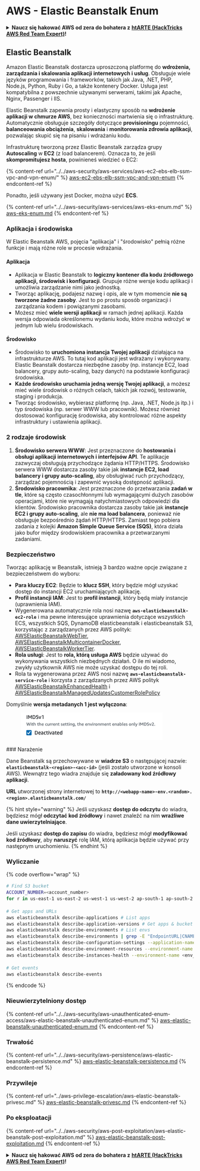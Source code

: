 # AWS - Elastic Beanstalk Enum

<details>

<summary><strong>Naucz się hakować AWS od zera do bohatera z</strong> <a href="https://training.hacktricks.xyz/courses/arte"><strong>htARTE (HackTricks AWS Red Team Expert)</strong></a><strong>!</strong></summary>

Inne sposoby wsparcia HackTricks:

* Jeśli chcesz zobaczyć swoją **firmę reklamowaną w HackTricks** lub **pobrać HackTricks w formacie PDF**, sprawdź [**SUBSCRIPTION PLANS**](https://github.com/sponsors/carlospolop)!
* Zdobądź [**oficjalne gadżety PEASS & HackTricks**](https://peass.creator-spring.com)
* Odkryj [**Rodzinę PEASS**](https://opensea.io/collection/the-peass-family), naszą kolekcję ekskluzywnych [**NFT**](https://opensea.io/collection/the-peass-family)
* **Dołącz do** 💬 [**grupy Discord**](https://discord.gg/hRep4RUj7f) lub [**grupy telegramowej**](https://t.me/peass) lub **śledź** nas na **Twitterze** 🐦 [**@hacktricks_live**](https://twitter.com/hacktricks_live)**.**
* **Podziel się swoimi sztuczkami hakerskimi, przesyłając PR-y do** [**HackTricks**](https://github.com/carlospolop/hacktricks) i [**HackTricks Cloud**](https://github.com/carlospolop/hacktricks-cloud) github repos.

</details>

## Elastic Beanstalk

Amazon Elastic Beanstalk dostarcza uproszczoną platformę do **wdrożenia, zarządzania i skalowania aplikacji internetowych i usług**. Obsługuje wiele języków programowania i frameworków, takich jak Java, .NET, PHP, Node.js, Python, Ruby i Go, a także kontenery Docker. Usługa jest kompatybilna z powszechnie używanymi serwerami, takimi jak Apache, Nginx, Passenger i IIS.

Elastic Beanstalk zapewnia prosty i elastyczny sposób na **wdrożenie aplikacji w chmurze AWS**, bez konieczności martwienia się o infrastrukturę. Automatycznie obsługuje szczegóły dotyczące **provisioningu** pojemności, **balanceowania obciążenia**, **skalowania** i **monitorowania zdrowia aplikacji**, pozwalając skupić się na pisaniu i wdrażaniu kodu.

Infrastrukturę tworzoną przez Elastic Beanstalk zarządza grupy **Autoscaling** w **EC2** (z load balancerem). Oznacza to, że jeśli **skompromitujesz hosta**, powinieneś wiedzieć o EC2:

{% content-ref url="../../aws-security/aws-services/aws-ec2-ebs-elb-ssm-vpc-and-vpn-enum/" %}
[aws-ec2-ebs-elb-ssm-vpc-and-vpn-enum](../../aws-security/aws-services/aws-ec2-ebs-elb-ssm-vpc-and-vpn-enum/)
{% endcontent-ref %}

Ponadto, jeśli używany jest Docker, można użyć **ECS**.

{% content-ref url="../../aws-security/aws-services/aws-eks-enum.md" %}
[aws-eks-enum.md](../../aws-security/aws-services/aws-eks-enum.md)
{% endcontent-ref %}

### Aplikacja i środowiska

W Elastic Beanstalk AWS, pojęcia "aplikacja" i "środowisko" pełnią różne funkcje i mają różne role w procesie wdrażania.

#### Aplikacja

* Aplikacja w Elastic Beanstalk to **logiczny kontener dla kodu źródłowego aplikacji, środowisk i konfiguracji**. Grupuje różne wersje kodu aplikacji i umożliwia zarządzanie nimi jako jednostką.
* Tworząc aplikację, podajesz nazwę i opis, ale w tym momencie **nie są tworzone żadne zasoby**. Jest to po prostu sposób organizacji i zarządzania kodem i powiązanymi zasobami.
* Możesz mieć **wiele wersji aplikacji** w ramach jednej aplikacji. Każda wersja odpowiada określonemu wydaniu kodu, które można wdrożyć w jednym lub wielu środowiskach.

#### Środowisko

* Środowisko to **uruchomiona instancja Twojej aplikacji** działająca na infrastrukturze AWS. To tutaj kod aplikacji jest wdrażany i wykonywany. Elastic Beanstalk dostarcza niezbędne zasoby (np. instancje EC2, load balancery, grupy auto-scaling, bazy danych) na podstawie konfiguracji środowiska.
* **Każde środowisko uruchamia jedną wersję Twojej aplikacji**, a możesz mieć wiele środowisk o różnych celach, takich jak rozwój, testowanie, staging i produkcja.
* Tworząc środowisko, wybierasz platformę (np. Java, .NET, Node.js itp.) i typ środowiska (np. serwer WWW lub pracownik). Możesz również dostosować konfigurację środowiska, aby kontrolować różne aspekty infrastruktury i ustawienia aplikacji.

### 2 rodzaje środowisk

1. **Środowisko serwera WWW**: Jest przeznaczone do **hostowania i obsługi aplikacji internetowych i interfejsów API**. Te aplikacje zazwyczaj obsługują przychodzące żądania HTTP/HTTPS. Środowisko serwera WWW dostarcza zasoby takie jak **instancje EC2, load balancery i grupy auto-scaling**, aby obsługiwać ruch przychodzący, zarządzać pojemnością i zapewnić wysoką dostępność aplikacji.
2. **Środowisko pracownika**: Jest przeznaczone do przetwarzania **zadań w tle**, które są często czasochłonnymi lub wymagającymi dużych zasobów operacjami, które nie wymagają natychmiastowych odpowiedzi dla klientów. Środowisko pracownika dostarcza zasoby takie jak **instancje EC2 i grupy auto-scaling**, ale **nie ma load balancera**, ponieważ nie obsługuje bezpośrednio żądań HTTP/HTTPS. Zamiast tego pobiera zadania z kolejki **Amazon Simple Queue Service (SQS)**, która działa jako bufor między środowiskiem pracownika a przetwarzanymi zadaniami.

### Bezpieczeństwo

Tworząc aplikację w Beanstalk, istnieją 3 bardzo ważne opcje związane z bezpieczeństwem do wyboru:

* **Para kluczy EC2**: Będzie to **klucz SSH**, który będzie mógł uzyskać dostęp do instancji EC2 uruchamiających aplikację.
* **Profil instancji IAM**: Jest to **profil instancji**, który będą miały instancje (uprawnienia IAM).
* Wygenerowana automatycznie rola nosi nazwę **`aws-elasticbeanstalk-ec2-role`** i ma pewne interesujące uprawnienia dotyczące wszystkich ECS, wszystkich SQS, DynamoDB elasticbeanstalk i elasticbeanstalk S3, korzystając z zarządzanych przez AWS polityk: [AWSElasticBeanstalkWebTier](https://us-east-1.console.aws.amazon.com/iam/home#/policies/arn:aws:iam::aws:policy/AWSElasticBeanstalkWebTier), [AWSElasticBeanstalkMulticontainerDocker](https://us-east-1.console.aws.amazon.com/iam/home#/policies/arn:aws:iam::aws:policy/AWSElasticBeanstalkMulticontainerDocker), [AWSElasticBeanstalkWorkerTier](https://us-east-1.console.aws.amazon.com/iam/home#/policies/arn:aws:iam::aws:policy/AWSElasticBeanstalkWorkerTier).
* **Rola usługi**: Jest to **rola, którą usługa AWS** będzie używać do wykonywania wszystkich niezbędnych działań. O ile mi wiadomo, zwykły użytkownik AWS nie może uzyskać dostępu do tej roli.
* Rola ta wygenerowana przez AWS nosi nazwę **`aws-elasticbeanstalk-service-role`** i korzysta z zarządzanych przez AWS polityk [AWSElasticBeanstalkEnhancedHealth](https://us-east-1.console.aws.amazon.com/iam/home#/policies/arn:aws:iam::aws:policy/service-role/AWSElasticBeanstalkEnhancedHealth) i [AWSElasticBeanstalkManagedUpdatesCustomerRolePolicy](https://us-east-1.console.aws.amazon.com/iamv2/home?region=us-east-1#/roles/details/aws-elasticbeanstalk-service-role?section=permissions)

Domyślnie **wersja metadanych 1 jest wyłączona**:

<figure><img src="../../../.gitbook/assets/image (18) (1) (2).png" alt=""><figcaption></figcaption></figure>
### Narażenie

Dane Beanstalk są przechowywane w **wiadrze S3** o następującej nazwie: **`elasticbeanstalk-<region>-<acc-id>`** (jeśli zostało utworzone w konsoli AWS). Wewnątrz tego wiadra znajduje się **załadowany kod źródłowy aplikacji**.

**URL** utworzonej strony internetowej to **`http://<webapp-name>-env.<random>.<region>.elasticbeanstalk.com/`**

{% hint style="warning" %}
Jeśli uzyskasz **dostęp do odczytu** do wiadra, będziesz mógł **odczytać kod źródłowy** i nawet znaleźć na nim **wrażliwe dane uwierzytelniające**.

Jeśli uzyskasz **dostęp do zapisu** do wiadra, będziesz mógł **modyfikować kod źródłowy**, aby **naruszyć** rolę IAM, którą aplikacja będzie używać przy następnym uruchomieniu.
{% endhint %}

### Wyliczanie

{% code overflow="wrap" %}
```bash
# Find S3 bucket
ACCOUNT_NUMBER=<account_number>
for r in us-east-1 us-east-2 us-west-1 us-west-2 ap-south-1 ap-south-2 ap-northeast-1 ap-northeast-2 ap-northeast-3 ap-southeast-1 ap-southeast-2 ap-southeast-3 ca-central-1 eu-central-1 eu-central-2 eu-west-1 eu-west-2 eu-west-3 eu-north-1 sa-east-1 af-south-1 ap-east-1 eu-south-1 eu-south-2 me-south-1 me-central-1; do aws s3 ls elasticbeanstalk-$r-$ACCOUNT_NUMBER 2>/dev/null && echo "Found in: elasticbeanstalk-$r-$ACCOUNT_NUMBER"; done

# Get apps and URLs
aws elasticbeanstalk describe-applications # List apps
aws elasticbeanstalk describe-application-versions # Get apps & bucket name with source code
aws elasticbeanstalk describe-environments # List envs
aws elasticbeanstalk describe-environments | grep -E "EndpointURL|CNAME"
aws elasticbeanstalk describe-configuration-settings --application-name <app_name> --environment-name <env_name>
aws elasticbeanstalk describe-environment-resources --environment-name <env_name> # Get env info such as SQS used queues
aws elasticbeanstalk describe-instances-health --environment-name <env_name> # Get the instances of an environment

# Get events
aws elasticbeanstalk describe-events
```
{% endcode %}

### Nieuwierzytelniony dostęp

{% content-ref url="../../aws-security/aws-unauthenticated-enum-access/aws-elastic-beanstalk-unauthenticated-enum.md" %}
[aws-elastic-beanstalk-unauthenticated-enum.md](../../aws-security/aws-unauthenticated-enum-access/aws-elastic-beanstalk-unauthenticated-enum.md)
{% endcontent-ref %}

### Trwałość

{% content-ref url="../../aws-security/aws-persistence/aws-elastic-beanstalk-persistence.md" %}
[aws-elastic-beanstalk-persistence.md](../../aws-security/aws-persistence/aws-elastic-beanstalk-persistence.md)
{% endcontent-ref %}

### Przywileje

{% content-ref url="../aws-privilege-escalation/aws-elastic-beanstalk-privesc.md" %}
[aws-elastic-beanstalk-privesc.md](../aws-privilege-escalation/aws-elastic-beanstalk-privesc.md)
{% endcontent-ref %}

### Po eksploatacji

{% content-ref url="../../aws-security/aws-post-exploitation/aws-elastic-beanstalk-post-exploitation.md" %}
[aws-elastic-beanstalk-post-exploitation.md](../../aws-security/aws-post-exploitation/aws-elastic-beanstalk-post-exploitation.md)
{% endcontent-ref %}

<details>

<summary><strong>Naucz się hakować AWS od zera do bohatera z</strong> <a href="https://training.hacktricks.xyz/courses/arte"><strong>htARTE (HackTricks AWS Red Team Expert)</strong></a><strong>!</strong></summary>

Inne sposoby wsparcia HackTricks:

* Jeśli chcesz zobaczyć swoją **firmę reklamowaną w HackTricks** lub **pobrać HackTricks w formacie PDF**, sprawdź [**PLAN SUBSKRYPCJI**](https://github.com/sponsors/carlospolop)!
* Zdobądź [**oficjalne gadżety PEASS & HackTricks**](https://peass.creator-spring.com)
* Odkryj [**Rodzinę PEASS**](https://opensea.io/collection/the-peass-family), naszą kolekcję ekskluzywnych [**NFT**](https://opensea.io/collection/the-peass-family)
* **Dołącz do** 💬 [**grupy Discord**](https://discord.gg/hRep4RUj7f) lub [**grupy telegramowej**](https://t.me/peass) lub **śledź** nas na **Twitterze** 🐦 [**@hacktricks_live**](https://twitter.com/hacktricks_live)**.**
* **Podziel się swoimi trikami hakerskimi, przesyłając PR-y do** [**HackTricks**](https://github.com/carlospolop/hacktricks) i [**HackTricks Cloud**](https://github.com/carlospolop/hacktricks-cloud) github repos.

</details>
